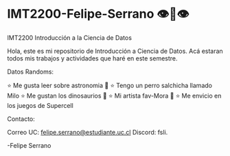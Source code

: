 # IMT2200-Felipe-Serrano 👁👅👁
IMT2200 Introducción a la Ciencia de Datos

Hola, este es mi repositorio de Introducción a Ciencia de Datos. Acá estaran todos mis trabajos y actividades que haré en este semestre.

Datos Randoms:

⭐ Me gusta leer sobre astronomia 🌠
⭐ Tengo un perro salchicha llamado Milo
⭐ Me gustan los dinosaurios 🦕
⭐ Mi artista fav-Mora 🍇
⭐ Me envicio en los juegos de Supercell

Contacto:

Correo UC: felipe.serrano@estudiante.uc.cl
Discord: fsli.

-Felipe Serrano

